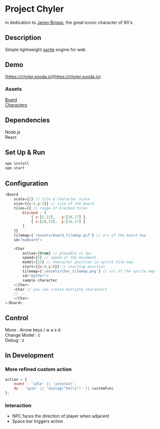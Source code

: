# Project Chyler

in dedication to [Janey Briggs](https://www.google.com/url?sa=t&rct=j&q=&esrc=s&source=web&cd=&ved=2ahUKEwjWw7jO4Zr_AhXXEVkFHeOrCVEQFnoECCQQAQ&url=https%3A%2F%2Fwww.imdb.com%2Ftitle%2Ftt0277371%2Fcharacters%2Fnm0500200&usg=AOvVaw3p-dzIgfWzdvx1hcNjVBUj), the great iconic character of 90's

## Description
Simple lightweight [sprite](https://en.wikipedia.org/wiki/Sprite_(computer_graphics)) engine for web

## Demo
[https://chyler.sooda.io](https://chyler.sooda.io)

### Assets
[Board](https://guttykreum.itch.io/osaka-city-game-assets) <br />
[Characters](https://guttykreum.itch.io/jrpg-character-pack)

## Dependencies
Node.js<br />
React

## Set Up & Run
```bash
npm install
npm start
```

## Configuration
```js
<Board 
	scale={2} // tile & character scale 
 	size={{x:5,y:5}} // size of the board
	tiles={{ // range of blocked tiles
		blocked : [
			{ x:[5,21],   y:[16,17] },
			{ x:[26,33],  y:[16,17] }
		]
	}}
 	tilemap={'/assets/board_tilemap.gif'} // src of the board map
 	id="myBoard">

	<Char
		active={true} // playable vs npc
		speed={5} // speed of the movement
		model={15} // character position in sprite tile map
		start={{x:0,y:0}} // starting position
		tilemap={'/assets/char_tilemap.png'} // src of the sprite map
		id="myChar">
		sample character
	</Char>
	<Char // you can create multiple characters
	// ...
	</Char>
</Board>
```

## Control
Move : Arrow keys / w a s d<br />
Change Model : c<br />
Debug : z<br />

## In Development
### More refined custom action
```js
action = {
	event : 'idle' || 'interact',
	do : 'spin' || 'dialog("hello")' || customFunc
};
```
### Interaction
- NPC faces the direction of player when adjacent
- Space bar triggers action
